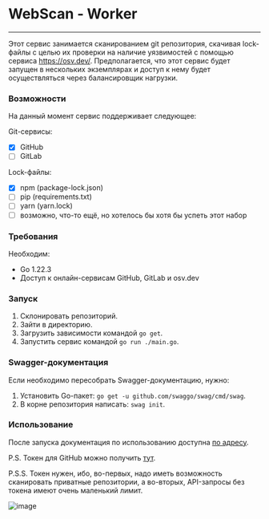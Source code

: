 # WebScan - Worker
---
Этот сервис занимается сканированием git репозитория, скачивая lock-файлы с целью их проверки на наличие уязвимостей с помощью сервиса https://osv.dev/.
Предполагается, что этот сервис будет запущен в нескольких экземплярах и доступ к нему будет осуществляться через балансировщик нагрузки.

### Возможности
На данный момент сервис поддерживает следующее:

Git-сервисы:
* [X] GitHub
* [ ] GitLab

Lock-файлы:
* [X] npm	(package-lock.json)
* [ ] pip	(requirements.txt)
* [ ] yarn	(yarn.lock)
* [ ] возможно, что-то ещё, но хотелось бы хотя бы успеть этот набор

### Требования
Необходим:
* Go 1.22.3
* Доступ к онлайн-сервисам GitHub, GitLab и osv.dev

### Запуск
1) Склонировать репозиторий.
2) Зайти в директорию.
3) Загрузить зависимости командой `go get`.
4) Запустить сервис командой `go run ./main.go`.

### Swagger-документация
Если необходимо пересобрать Swagger-документацию, нужно:
1) Установить Go-пакет: `go get -u github.com/swaggo/swag/cmd/swag`.
2) В корне репозитория написать: `swag init`.

### Использование
После запуска документация по использованию доступна [по адресу]( http://localhost:1323/swagger).

P.S. Токен для GitHub можно получить [тут](https://github.com/settings/tokens?type=beta).

P.S.S. Токен нужен, ибо, во-первых, надо иметь возможность сканировать приватные репозитории, а во-вторых, API-запросы без токена имеют очень маленький лимит.

![image](https://github.com/RomDmitriy/WebScan-worker/assets/55810251/c32af670-0701-4584-b07f-abc908f4a240)

